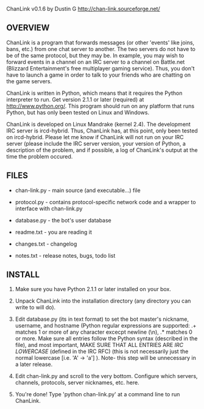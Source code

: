 ChanLink v0.1.6	by Dustin G
http://chan-link.sourceforge.net/



OVERVIEW
--------

ChanLink is a program that forwards messages (or other 'events'
like joins, bans, etc.) from one chat server to another.  The
two servers do not have to be of the same protocol, but they may
be.  In example, you may wish to forward events in a channel on
an IRC server to a channel on Battle.net (Blizzard Entertainment's
free multiplayer gaming service).  Thus, you don't have to launch
a game in order to talk to your friends who are chatting on the
game servers.

ChanLink is written in Python, which means that it requires the
Python interpreter to run.  Get version 2.1.1 or later (required)
at http://www.python.org/.  This program should run on any platform
that runs Python, but has only been tested on Linux and Windows.

ChanLink is developed on Linux Mandrake (kernel 2.4).  The
development IRC server is ircd-hybrid.  Thus, ChanLink has, at
this point, only been tested on ircd-hybrid.  Please let me know
if ChanLink will not run on your IRC server (please include the
IRC server version, your version of Python, a description of the
problem, and if possible, a log of ChanLink's output at the time
the problem occured.



FILES
----

 * chan-link.py - main source (and executable...) file
 * protocol.py - contains protocol-specific network code and a
   wrapper to interface with chan-link.py
 * database.py - the bot's user database

 * readme.txt - you are reading it
 * changes.txt - changelog
 * notes.txt - release notes, bugs, todo list



INSTALL
-------

1. Make sure you have Python 2.1.1 or later installed on your box.

2. Unpack ChanLink into the installation directory (any directory
   you can write to will do).

3. Edit database.py (its in text format) to set the bot master's
   nickname, username, and hostname (Python regular expressions
   are supported: .+ matches 1 or more of any character excecpt
   newline (\n), .* matches 0 or more.  Make sure all entries
   follow the Python syntax (described in the file), and most
   important, MAKE SURE THAT ALL ENTRIES ARE *IRC LOWERCASE*
   (defined in the IRC RFC) (this is not necessarily just the
   normal lowercase [i.e. 'A' -> 'a'] ).
   Note- this step will be unnecessary in a later release.

4. Edit chan-link.py and scroll to the very bottom.  Configure
   which servers, channels, protocols, server nicknames, etc.
   here.

5. You're done!  Type 'python chan-link.py' at a command line
   to run ChanLink.